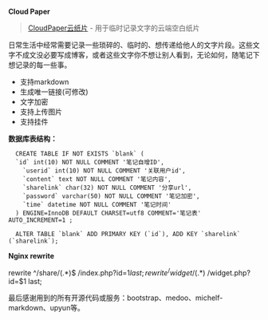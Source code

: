 **Cloud Paper**

> [CloudPaper云纸片](http://blank.jingwentian.com/) - 用于临时记录文字的云端空白纸片

日常生活中经常需要记录一些琐碎的、临时的、想传递给他人的文字片段。这些文字不成文没必要写成博客，或者这些文字你不想让别人看到，无论如何，随笔记下想记录的每一些事。

- 支持markdown
- 生成唯一链接(可修改)
- 文字加密
- 支持上传图片
- 支持挂件

**数据库表结构：**

      CREATE TABLE IF NOT EXISTS `blank` (
      `id` int(10) NOT NULL COMMENT '笔记自增ID',
        `userid` int(10) NOT NULL COMMENT '关联用户id',
        `content` text NOT NULL COMMENT '笔记内容',
        `sharelink` char(32) NOT NULL COMMENT '分享url',
        `password` varchar(50) NOT NULL COMMENT '笔记加密',
        `time` datetime NOT NULL COMMENT '笔记时间'
      ) ENGINE=InnoDB DEFAULT CHARSET=utf8 COMMENT='笔记表' AUTO_INCREMENT=1 ;
      
      ALTER TABLE `blank` ADD PRIMARY KEY (`id`), ADD KEY `sharelink` (`sharelink`);
  
**Nginx rewrite**

  rewrite ^/share/(.*)$ /index.php?id=$1 last;
  rewrite ^/widget/(.*)$ /widget.php?id=$1 last;
  
最后感谢用到的所有开源代码或服务：bootstrap、medoo、michelf-markdown、upyun等。

  
